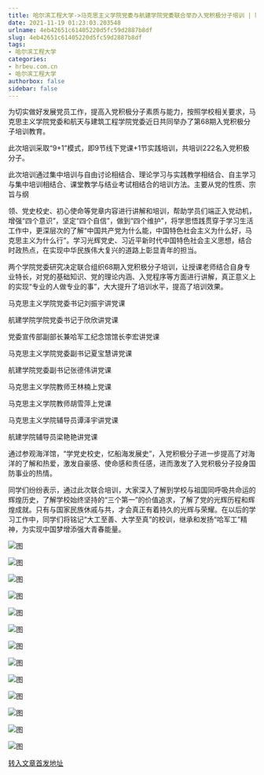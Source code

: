 ```yaml
---
title: 哈尔滨工程大学->马克思主义学院党委与航建学院党委联合举办入党积极分子培训 | hrbeu.com.cn
date: 2021-11-19 01:23:03.203548
urlname: 4eb42651c61405220d5fc59d2887b8df
slug: 4eb42651c61405220d5fc59d2887b8df
tags: 
- 哈尔滨工程大学
categories:
- hrbeu.com.cn
- 哈尔滨工程大学
authorbox: false
sidebar: false
---
```

为切实做好发展党员工作，提高入党积极分子素质与能力，按照学校相关要求，马克思主义学院党委和航天与建筑工程学院党委近日共同举办了第68期入党积极分子培训教育。

此次培训采取“9+1”模式，即9节线下党课+1节实践培训，共培训222名入党积极分子。

此次培训通过集中培训与自由讨论相结合、理论学习与实践教学相结合、自主学习与集中培训相结合、课堂教学与结业考试相结合的培训方法。主要从党的性质、宗旨与纲
<!--more-->
领、党史校史、初心使命等党章内容进行讲解和培训，帮助学员们端正入党动机，增强“四个意识”，坚定“四个自信”，做到“四个维护”，将学思悟践贯穿于学习生活工作中，更深层次的了解“中国共产党为什么能，中国特色社会主义为什么好，马克思主义为什么行”。学习光辉党史、习近平新时代中国特色社会主义思想，结合时政热点，在实现中华民族伟大复兴的道路上彰显青年的担当。  

两个学院党委研究决定联合组织68期入党积极分子培训，让授课老师结合自身专业特长，对党的基础知识、党的理论内涵、入党程序等方面进行讲解，真正意义上的实现“专业的人做专业的事”，大大提升了培训水平，提高了培训效果。

马克思主义学院党委书记刘振宇讲党课

航建学院学院党委书记于欣欣讲党课

党委宣传部副部长兼哈军工纪念馆馆长李宏讲党课

马克思主义学院党委副书记夏宝慧讲党课

航建学院党委副书记张德伟讲党课

马克思主义学院教师王林楠上党课

马克思主义学院教师胡雪萍上党课

马克思主义学院辅导员谭泽宇讲党课

航建学院辅导员梁艳艳讲党课

通过参观海洋馆，“学党史校史，忆船海发展史”，入党积极分子进一步提高了对海洋的了解和热爱，激发自豪感、使命感和责任感，进而激发了入党积极分子投身国防事业的热情。  

同学们纷纷表示，通过此次联合培训，大家深入了解到学校与祖国同呼吸共命运的辉煌历史，了解学校始终坚持的“三个第一”的价值追求，了解了党的光辉历程和辉煌成就。只有与国家民族休戚与共，才会真正有着持久的光辉与荣耀。在以后的学习工作中，同学们将铭记“大工至善、大学至真”的校训，继承和发扬“哈军工”精神，为实现中国梦增添强大青春能量。

![图](http://gongxue.cn/__local/B/89/01/B6E80BAC00AADA0815952A57ACD_5323343D_84A0.jpg)

![图](http://gongxue.cn/__local/5/41/81/BD4AA31F9B942C56A6610AAA787_60AE2042_76E4.jpg)

![图](http://gongxue.cn/__local/0/EA/35/96255ED8B2F6A6064A7703E6052_7FBBDDA4_8F18.jpg)

![图](http://gongxue.cn/__local/6/37/D8/E31FBFB94D1743494457DAB74DD_78712C45_D444.jpg)

![图](http://gongxue.cn/__local/F/C4/20/D7B52C3789E23F327AE4EA83378_E5F9A279_D159.jpg)

![图](http://gongxue.cn/__local/5/DD/FA/B459D0976EFFC0E18217FAE2E3B_C6921128_D634.jpg)

![图](http://gongxue.cn/__local/8/02/21/AC4C3FD0096B303E0C08CBC21F3_A3D1AE8A_DB32.jpg)

![图](http://gongxue.cn/__local/8/49/04/C7DB20342A0608E54B1FF32F219_3E5C1B1A_B22C.jpg)

![图](http://gongxue.cn/__local/B/98/7B/61119E705AAD63CE03EF94BF945_594CF9F2_E768.jpg)

![图](http://gongxue.cn/__local/F/86/B2/56FA616B46F2E376189B6561339_AAE24426_E83A.jpg)

![图](http://gongxue.cn/__local/5/87/80/F72F09B8EEF0E3E40B2D0F8B22B_F6415F31_B069.jpg)

![图](http://gongxue.cn/__local/3/6F/A6/6581A937481481A4100D8C1BCA1_51AF18B9_12A86.jpg)

![图](http://gongxue.cn/__local/A/20/38/18A2EA8DDECA9F4174F08B02228_E4059E67_12733.jpg)

[转入文章首发地址](http://gongxue.cn/info/1015/68863.htm)